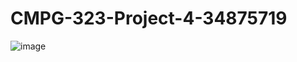 # CMPG-323-Project-4-34875719

![image](https://user-images.githubusercontent.com/89408796/197824301-b033a975-b0a2-4e88-9267-5b4911465199.png)

